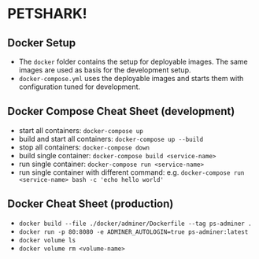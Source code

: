 # PETSHARK!

## Docker Setup
- The `docker` folder contains the setup for deployable images.
  The same images are used as basis for the development setup.
- `docker-compose.yml` uses the deployable images and starts
  them with configuration tuned for development.

## Docker Compose Cheat Sheet (development)
- start all containers: `docker-compose up`
- build and start all containers: `docker-compose up --build`
- stop all containers: `docker-compose down`
- build single container: `docker-compose build <service-name>`
- run single container: `docker-compose run <service-name>`
- run single container with different command: e.g. `docker-compose run <service-name> bash -c 'echo hello world'`

## Docker Cheat Sheet (production)
- `docker build --file ./docker/adminer/Dockerfile --tag ps-adminer .`
- `docker run -p 80:8080 -e ADMINER_AUTOLOGIN=true ps-adminer:latest`
- `docker volume ls`
- `docker volume rm <volume-name>`
